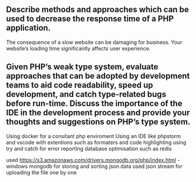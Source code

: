 ## Describe methods and approaches which can be used to decrease the response time of a PHP application.

The consequence of a slow website can be damaging for business. Your website’s loading time significantly affects user experience.

## Given PHP’s weak type system, evaluate approaches that can be adopted by development teams to aid code readability, speed up development, and catch type-related bugs before run-time. Discuss the importance of the IDE in the development process and provide your thoughts and suggestions on PHP’s type system.

Using docker for a consitant php enviroment
Using an IDE like phpstorm and vscode with extentions such as formaters and code highlighting
using try and catch for error reporting
database optimisation such as redis

used
https://s3.amazonaws.com/drivers.mongodb.org/php/index.html - windows
mongodb for storing and sorting json data 
used json stream for uploading the file one by one

